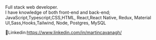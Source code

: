 

<!--
**CavanaghMartin/CavanaghMartin** is a ✨ _special_ ✨ repository because its `README.md` (this file) appears on your GitHub profile.


Here are some ideas to get you started:

- 🔭 I’m currently working on ...
- 🌱 I’m currently learning ...
- 👯 I’m looking to collaborate on ...
- 🤔 I’m looking for help with ...
- 💬 Ask me about ...
- 📫 How to reach me: ...
- 😄 Pronouns: ...
- ⚡ Fun fact: ...
🌱 I’m currently learning Java<br/>

-->
Full stack web developer.<br/>
I have knowledge of both front-end and back-end;<br/> 
JavaScript,Typescript,CSS,HTML, React,React Native, Redux, Material UI,Sass,Hooks,Tailwind, Node, Postgres, MySQL<br/>


💬Linkedin:https://www.linkedin.com/in/martincavanagh/<br/>

